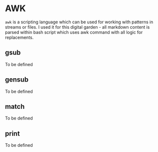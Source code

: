 # AWK

`awk` is a scripting language which can be used for working with patterns in streams or files. I used it for this digital garden - all markdown content is parsed within bash script which uses awk command with all logic for replacements.

## gsub

To be defined

## gensub

To be defined

## match

To be defined

## print

To be defined
